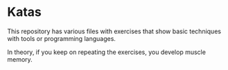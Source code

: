 Katas
=====

This repository has various files with exercises that show basic
techniques with tools or programming languages.

In theory, if you keep on repeating the exercises, you develop muscle
memory.

